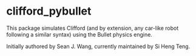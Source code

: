 # clifford_pybullet

This package simulates Clifford (and by extension, any car-like robot following a similar syntax) using the Bullet physics engine.

Initially authored by Sean J. Wang, currently maintained by Si Heng Teng.
